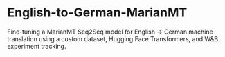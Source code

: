 # English-to-German-MarianMT
Fine-tuning a MarianMT Seq2Seq model for English → German machine translation using a custom dataset, Hugging Face Transformers, and W&amp;B experiment tracking.
